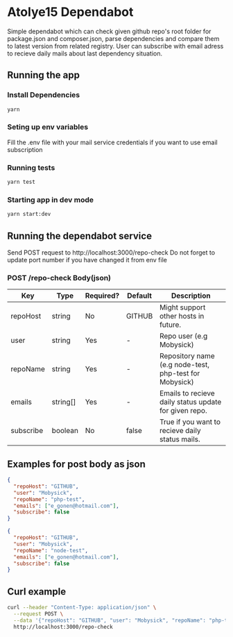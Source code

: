 # Atolye15 Dependabot

Simple dependabot which can check given github repo's root folder for package.json and composer.json, parse dependencies and compare them to latest version from related registry. User can subscribe with email adress to recieve daily mails about last dependency situation.

## Running the app

### Install Dependencies

```bash
yarn
```

### Seting up env variables

Fill the .env file with your mail service credentials if you want to use email subscription

### Running tests

```bash
yarn test
```

### Starting app in dev mode

```bash
yarn start:dev
```

## Running the dependabot service

Send POST request to http://localhost:3000/repo-check
Do not forget to update port number if you have changed it from env file

### POST /repo-check Body(json)

| Key       | Type     | Required? | Default | Description                                            |
| --------- | -------- | --------- | ------- | ------------------------------------------------------ |
| repoHost  | string   | No        | GITHUB  | Might support other hosts in future.                   |
| user      | string   | Yes       | -       | Repo user (e.g Mobysick)                               |
| repoName  | string   | Yes       | -       | Repository name (e.g node-test, php-test for Mobysick) |
| emails    | string[] | Yes       | -       | Emails to recieve daily status update for given repo.  |
| subscribe | boolean  | No        | false   | True if you want to recieve daily status mails.        |

## Examples for post body as json

```json
{
  "repoHost": "GITHUB",
  "user": "Mobysick",
  "repoName": "php-test",
  "emails": ["e_gonen@hotmail.com"],
  "subscribe": false
}
```

```json
{
  "repoHost": "GITHUB",
  "user": "Mobysick",
  "repoName": "node-test",
  "emails": ["e_gonen@hotmail.com"],
  "subscribe": false
}
```

## Curl example

```bash
curl --header "Content-Type: application/json" \
  --request POST \
  --data '{"repoHost": "GITHUB", "user": "Mobysick", "repoName": "php-test", "emails": ["e_gonen@hotmail.com"], "subscribe": false}' \
  http://localhost:3000/repo-check
```
